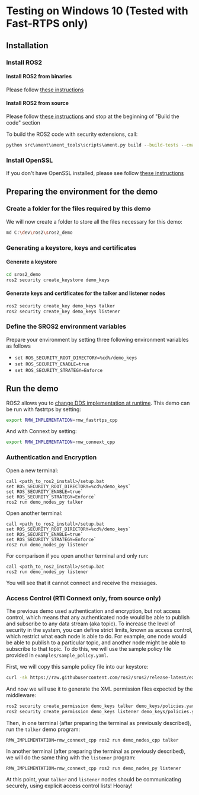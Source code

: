 # Testing on Windows 10 (Tested with Fast-RTPS only)

## Installation

### Install ROS2

#### Install ROS2 from binaries

Please follow [these instructions](https://github.com/ros2/ros2/wiki/Windows-Install-Binary)

#### Install ROS2 from source

Please follow [these instructions](https://github.com/ros2/ros2/wiki/Windows-Development-Setup) and stop at the beginning of "Build the code" section

To build the ROS2 code with security extensions, call:
```bat
python src\ament\ament_tools\scripts\ament.py build --build-tests --cmake-args -DSECURITY=ON --
```

### Install OpenSSL

If you don't have OpenSSL installed, please see follow [these instructions](https://github.com/ros2/ros2/wiki/Windows-Install-Binary#install-openssl)

## Preparing the environment for the demo

### Create a folder for the files required by this demo

We will now create a folder to store all the files necessary for this demo:

```bash
md C:\dev\ros2\sros2_demo
```

### Generating a keystore, keys and certificates

#### Generate a keystore

```bash
cd sros2_demo
ros2 security create_keystore demo_keys
```

#### Generate keys and certificates for the talker and listener nodes

```bash
ros2 security create_key demo_keys talker
ros2 security create_key demo_keys listener
```

### Define the SROS2 environment variables
Prepare your environment by setting three following environment variables as follows

- `set ROS_SECURITY_ROOT_DIRECTORY=%cd%/demo_keys`
- `set ROS_SECURITY_ENABLE=true`
- `set ROS_SECURITY_STRATEGY=Enforce`


## Run the demo

ROS2 allows you to [change DDS implementation at runtime](https://github.com/ros2/ros2/wiki/Working-with-multiple-RMW-implementations).
This demo can be run with fastrtps by setting:
```bash
export RMW_IMPLEMENTATION=rmw_fastrtps_cpp
```
And with Connext by setting:
```bash
export RMW_IMPLEMENTATION=rmw_connext_cpp
```

### Authentication and Encryption

Open a new terminal:

```
call <path_to_ros2_install>/setup.bat
set ROS_SECURITY_ROOT_DIRECTORY=%cd%/demo_keys`
set ROS_SECURITY_ENABLE=true`
set ROS_SECURITY_STRATEGY=Enforce`
ros2 run demo_nodes_py talker
```

Open another terminal:

```
call <path_to_ros2_install>/setup.bat
set ROS_SECURITY_ROOT_DIRECTORY=%cd%/demo_keys`
set ROS_SECURITY_ENABLE=true`
set ROS_SECURITY_STRATEGY=Enforce`
ros2 run demo_nodes_py listener
```

For comparison if you open another terminal and only run:

```
call <path_to_ros2_install>/setup.bat
ros2 run demo_nodes_py listener
```

You will see that it cannot connect and receive the messages.

### Access Control (RTI Connext only, from source only)

The previous demo used authentication and encryption, but not access control, which means that any authenticated node would be able to publish and subscribe to any data stream (aka topic).
To increase the level of security in the system, you can define strict limits, known as access control, which restrict what each node is able to do.
For example, one node would be able to publish to a particular topic, and another node might be able to subscribe to that topic.
To do this, we will use the sample policy file provided in `examples/sample_policy.yaml`.

First, we will copy this sample policy file into our keystore:

```bash
curl -sk https://raw.githubusercontent.com/ros2/sros2/release-latest/examples/sample_policy.yaml -o .\demo_keys\policies.yaml
```

And now we will use it to generate the XML permission files expected by the middleware:

```bash
ros2 security create_permission demo_keys talker demo_keys/policies.yaml
ros2 security create_permission demo_keys listener demo_keys/policies.yaml
```

Then, in one terminal (after preparing the terminal as previously described), run the `talker` demo program:

```
RMW_IMPLEMENTATION=rmw_connext_cpp ros2 run demo_nodes_cpp talker
```

In another terminal (after preparing the terminal as previously described), we will do the same thing with the `listener` program:

```
RMW_IMPLEMENTATION=rmw_connext_cpp ros2 run demo_nodes_py listener
```

At this point, your `talker` and `listener` nodes should be communicating securely, using explicit access control lists!
Hooray!
